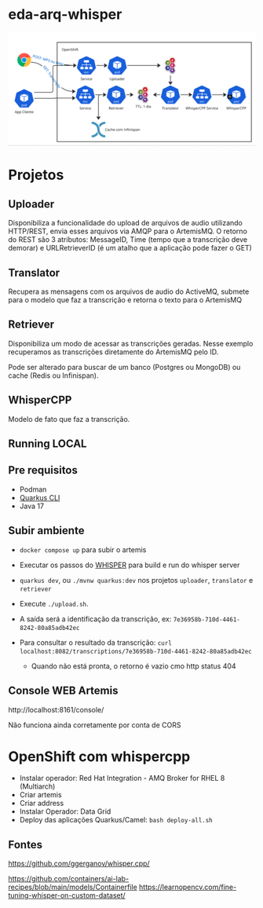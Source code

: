 # eda-arq-whisper

![alt text](image.png)

# Projetos

## Uploader
Disponibiliza a funcionalidade do upload de arquivos de audio utilizando HTTP/REST, envia esses arquivos via AMQP para o ArtemisMQ.
O retorno do REST são 3 atributos: MessageID, Time (tempo que a transcrição deve demorar) e URLRetrieverID (é um atalho que a aplicação pode fazer o GET)

## Translator
Recupera as mensagens com os arquivos de audio do ActiveMQ, submete para o modelo que faz a transcrição e retorna o texto para o ArtemisMQ

## Retriever
Disponibiliza um modo de acessar as transcrições geradas. Nesse exemplo recuperamos as transcrições diretamente do ArtemisMQ pelo ID.

Pode ser alterado para buscar de um banco (Postgres ou MongoDB) ou cache (Redis ou Infinispan).

## WhisperCPP
Modelo de fato que faz a transcrição.


## Running LOCAL

## Pre requisitos
- Podman
- [Quarkus CLI](https://quarkus.io/guides/cli-tooling)
- Java 17

## Subir ambiente

- `docker compose up` para subir o artemis
- Executar os passos do [WHISPER](whisper/README.md) para build e run do whisper server

- `quarkus dev`, ou `./mvnw quarkus:dev` nos projetos `uploader`, `translator` e `retriever`

- Execute `./upload.sh`. 
- A saída será a identificação da transcrição, ex: `7e36958b-710d-4461-8242-80a85adb42ec`
- Para consultar o resultado da transcrição: `curl localhost:8082/transcriptions/7e36958b-710d-4461-8242-80a85adb42ec`
  - Quando não está pronta, o retorno é vazio cmo http status 404

## Console WEB Artemis
http://localhost:8161/console/

Não funciona ainda corretamente por conta de CORS

# OpenShift com whispercpp

- Instalar operador: Red Hat Integration - AMQ Broker for RHEL 8 (Multiarch)
- Criar artemis
- Criar address
- Instalar Operador: Data Grid
- Deploy das aplicações Quarkus/Camel: `bash deploy-all.sh`

## Fontes

https://github.com/ggerganov/whisper.cpp/

https://github.com/containers/ai-lab-recipes/blob/main/models/Containerfile
https://learnopencv.com/fine-tuning-whisper-on-custom-dataset/

